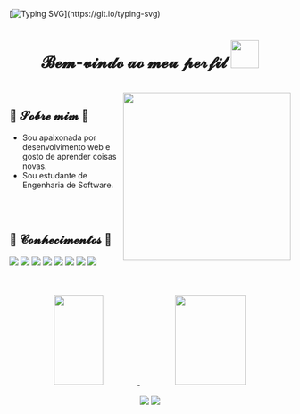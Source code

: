     
[![Typing SVG](https://readme-typing-svg.herokuapp.com?font=Dancing+Script&size=50&pause=2000&color=E974AF&background=FFFFFF00&center=true&vCenter=true&width=1000&height=60&lines=Hey%2C+I'm+Jessica!)](https://git.io/typing-svg)

<h1 align="center">𝓑𝓮𝓶-𝓿𝓲𝓷𝓭𝓸 𝓪𝓸 𝓶𝓮𝓾 𝓹𝓮𝓻𝓯𝓲𝓵  <img src="https://media.giphy.com/media/mGcNjsfWAjY5AEZNw6/giphy.gif" width="50"></h1>

<div>
<br>
 <div align="center" height="300">
<img src="https://i.pinimg.com/originals/61/2b/8c/612b8c27f15c63c08052d8de2c1bb15b.gif" align="right" widht="200" height="300">
</div>
<h2 align="left"> 💭 𝓢𝓸𝓫𝓻𝓮 𝓶𝓲𝓶 💭</h2>
     
 - Sou apaixonada por desenvolvimento web e gosto de aprender coisas novas.
 - Sou estudante de Engenharia de Software.

</div>
<br><br>

<h2 align="left">📇 𝓒𝓸𝓷𝓱𝓮𝓬𝓲𝓶𝓮𝓷𝓽𝓸𝓼 📇</h2>
 <div>

<img src="https://img.shields.io/badge/JavaScript-323330?style=for-the-badge&logo=javascript&logoColor=F7DF1E">
<img src="https://img.shields.io/badge/Node.js-43853D?style=for-the-badge&logo=node.js&logoColor=white">
<img src="https://img.shields.io/badge/React-20232A?style=for-the-badge&logo=react&logoColor=61DAFB">
<img src="https://img.shields.io/badge/MySQL-00000F?style=for-the-badge&logo=mysql&logoColor=white">
<img src="https://img.shields.io/badge/Spring-6DB33F?style=for-the-badge&logo=spring&logoColor=white">
<img src="https://img.shields.io/badge/Amazon_AWS-232F3E?style=for-the-badge&logo=amazon-aws&logoColor=white">
<img src="https://img.shields.io/badge/PostgreSQL-316192?style=for-the-badge&logo=postgresql&logoColor=white">
<img src="https://img.shields.io/badge/Java-ED8B00?style=for-the-badge&logo=openjdk&logoColor=white">
      
</div>
<br>
<br><br>
<div align="center">
  <a href="https://github.com/jessicaarf">
  <img width="42%" height="160em" src="https://github-readme-stats.vercel.app/api?username=jessicaarf&show_icons=true&theme=dracula&include_all_commits=true&count_private=true"/>
  <img width="50%" height="160em" src="https://github-readme-stats.vercel.app/api/top-langs/?username=jessicaarf&layout=compact&langs_count=7&theme=dracula"/>
</div>
<br>

<div align="center">
<a href = "mailto:jessicalealarf8@gmail.com"><img src="https://img.shields.io/badge/-Gmail-%23333?style=for-the-badge&logo=gmail&logoColor=white" target="_blank"></a>
<a href="https://www.linkedin.com/in/jessica-arf-5492b5177" target="_blank"><img src="https://img.shields.io/badge/-LinkedIn-%230077B5?style=for-the-badge&logo=linkedin&logoColor=white&color=palevioletred" target="_blank">
</div>
